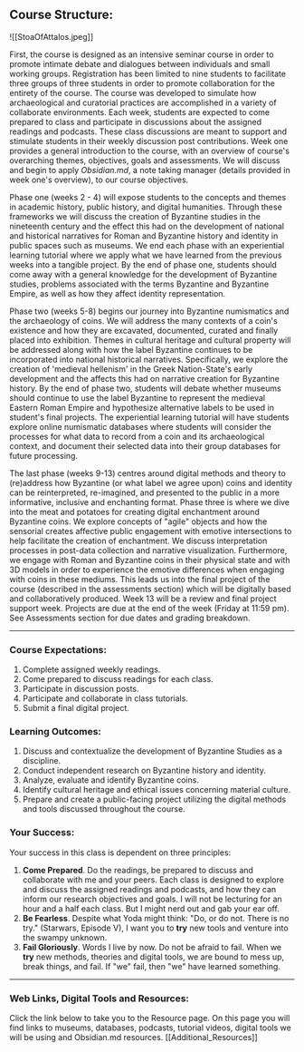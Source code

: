 ## Course Structure: 

![[StoaOfAttalos.jpeg]]

First, the course is designed as an intensive seminar course in order to promote intimate debate and dialogues between individuals and small working groups. Registration has been limited to nine students to facilitate three groups of three students in order to promote collaboration for the entirety of the course. The course was developed to simulate how archaeological and curatorial practices are accomplished in a variety of collaborate environments. Each week, students are expected to come prepared to class and participate in discussions about the assigned readings and podcasts. These class discussions are meant to support and stimulate students in their weekly discussion post contributions.  Week one provides a general introduction to the course, with an overview of course's overarching themes, objectives, goals and assessments. We will discuss and begin to apply *Obsidian.md*, a note taking manager (details provided in week one's overview), to our course objectives.

Phase one (weeks 2 - 4) will expose students to the concepts and themes in academic history, public history, and digital humanities. Through these frameworks we will discuss the creation of Byzantine studies in the nineteenth century and the effect this had on the development of national and historical narratives for Roman and Byzantine history and identity in public spaces such as museums. We end each phase with an experiential learning tutorial where we apply what we have learned from the previous weeks into a tangible project. By the end of phase one, students should come away with a general knowledge for the development of Byzantine studies, problems associated with the terms Byzantine and Byzantine Empire, as well as how they affect identity representation. 

Phase two (weeks 5-8) begins our journey into Byzantine numismatics and the archaeology of coins. We will address the many contexts of a coin's existence and how they are excavated, documented, curated and finally placed into exhibition. Themes in cultural heritage and cultural property will be addressed along with how the label Byzantine continues to be incorporated into national historical narratives. Specifically, we explore the creation of 'medieval hellenism' in the Greek Nation-State's early development and the affects this had on narrative creation for Byzantine history. By the end of phase two, students will debate whether museums should continue to use the label Byzantine to represent the medieval Eastern Roman Empire and hypothesize alternative labels to be used in student's final projects. The experiential learning tutorial will have students explore online numismatic databases where students will consider the processes for what data to record from a coin and its archaeological context, and document their selected data into their group databases for future processing.

The last phase (weeks 9-13) centres around digital methods and theory to (re)address how Byzantine (or what label we agree upon) coins and identity can be reinterpreted, re-imagined, and presented to the public in a more informative, inclusive and enchanting format. Phase three is where we dive into the meat and potatoes for creating digital enchantment around Byzantine coins. We explore concepts of "agile" objects and how the sensorial creates affective public engagement with emotive intersections to help facilitate the creation of enchantment. We discuss interpretation processes in post-data collection and narrative visualization. Furthermore, we engage with Roman and Byzantine coins in their physical state and with 3D models in order to experience the emotive differences when engaging with coins in these mediums. This leads us into the final project of the course (described in the assessments section) which will be digitally based and collaboratively produced. Week 13 will be a review and final project support week. Projects are due at the end of the week (Friday at 11:59 pm). See Assessments section for due dates and grading breakdown.

---

### Course Expectations:

1) Complete assigned weekly readings.
2) Come prepared to discuss readings for each class.
3) Participate in discussion posts.
4) Participate and collaborate in class tutorials.
5) Submit a final digital project.

### Learning Outcomes:

1) Discuss and contextualize the development of Byzantine Studies as a discipline. 
2) Conduct independent research on Byzantine history and identity.
3) Analyze, evaluate and identify Byzantine coins.
4) Identify cultural heritage and ethical issues concerning material culture.
5) Prepare and create a public-facing project utilizing the digital methods and tools discussed throughout the course. 

### Your Success:

Your success in this class is dependent on three principles:
1) **Come Prepared**. Do the readings, be prepared to discuss and collaborate with me and your peers. Each class is designed to explore and discuss the assigned readings and podcasts, and how they can inform our research objectives and goals. I will not be lecturing for an hour and a half each class. But I might nerd out and gab your ear off. 
2) **Be Fearless**. Despite what Yoda might think: "Do, or do not. There is no try." (Starwars, Episode V), I want you to **try** new tools and venture into the swampy unknown. 
3) **Fail Gloriously**. Words I live by now. Do not be afraid to fail. When we **try** new methods, theories and digital tools, we are bound to mess up, break things, and fail. If "we" fail, then "we" have learned something.  

---

### Web Links, Digital Tools and Resources:

Click the link below to take you to the Resource page. On this page you will find links to museums, databases, podcasts, tutorial videos, digital tools we will be using and Obsidian.md resources. 
[[Additional_Resources]]
